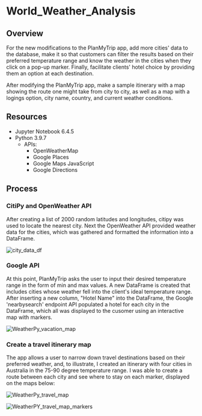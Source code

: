# World_Weather_Analysis


## Overview
For the new modifications to the PlanMyTrip app, add more cities' data to the database, make it so that customers can filter the results based on their preferred temperature range and know the weather in the cities when they click on a pop-up marker. Finally, facilitate clients' hotel choice by providing them an option at each destination. 

After modifying the PlanMyTrip app, make a sample itinerary with a map showing the route one might take from city to city, as well as a map with a logings option, city name, country, and current weather conditions.

## Resources
- Jupyter Notebook 6.4.5
- Python 3.9.7
  - APIs:
      - OpenWeatherMap
      - Google Places
      - Google Maps JavaScript
      - Google Directions

## Process
### CitiPy and OpenWeather API
After creating a list of 2000 random latitudes and longitudes, citipy was used to locate the nearest city. Next the OpenWeather API provided weather data for the cities, which was gathered and formatted the information into a DataFrame.

![city_data_df](https://github.com/saraegregg/Mod6_World_Weather_Analysis/blob/main/city_data_df.png)

### Google API 
At this point, PlanMyTrip asks the user to input their desired temperature range in the form of min and max values. A new DataFrame is created  that includes cities whose weather fell into the client's ideal temperature range.  After inserting a new column, "Hotel Name" into the DataFrame, the Google 'nearbysearch' endpoint API populated a hotel for each city in the DataFrame, which all was displayed to the cusomer using an interactive map with markers.

![WeatherPy_vacation_map](https://github.com/saraegregg/Mod6_World_Weather_Analysis/blob/main/Vacation_Search/WeatherPy_vacation_map.png)

### Create a travel itinerary map
The app allows a user to narrow down travel destinations based on their preferred weather, and, to illustrate, I created an itinerary with four cities in Australia in the 75-90 degree temperature range. I was able to create a route between each city and see where to stay on each marker, displayed on the maps below:

![WeatherPy_travel_map](https://github.com/saraegregg/Mod6_World_Weather_Analysis/blob/main/Vacation_Itinerary/WeatherPy_travel_map.png)

![WeatherPY_travel_map_markers](https://github.com/saraegregg/Mod6_World_Weather_Analysis/blob/main/Vacation_Itinerary/WeatherPy_travel_map_markers.png)

